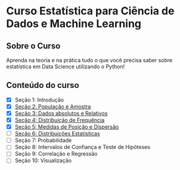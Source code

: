 # Curso Estatística para Ciência de Dados e Machine Learning

## Sobre o Curso  

Aprenda na teoria e na prática tudo o que você precisa saber sobre estatística em Data Science utilizando o Python!

## Conteúdo do curso

- [x] Seção 1: Introdução  
- [x] [Seção 2: População e Amostra](https://github.com/Joao-Inacio/Statistics_for-Data_Science/tree/master/populacao_e_amostra)
- [x] [Seção 3: Dados absolutos e Relativos](https://github.com/Joao-Inacio/Statistics_for-Data_Science/tree/master/Dados_Absolutos_Relativos)
- [x] [Seção 4: Distribuição de Frequência](https://github.com/Joao-Inacio/Statistics_for-Data_Science/tree/master/Distribuicao_de_Frequencia)
- [x] [Seção 5: Medidas de Posição e Dispersão](https://github.com/Joao-Inacio/Statistics_for-Data_Science/tree/master/Medidas_de_Posicao_e_Dispersao)
- [ ] [Seção 6: Distribuições Estatísticas](https://github.com/Joao-Inacio/Statistics_for-Data_Science/tree/master/Distribui%C3%A7%C3%B5es_Estatisticas)
- [ ] Seção 7: Probabilidade
- [ ] Seção 8: Intervalos de Confiança e Teste de Hipóteses
- [ ] Seção 9: Correlação e Regressão
- [ ] Seção 10: Visualização
